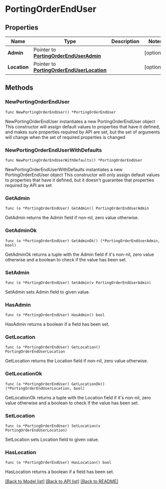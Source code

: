 # PortingOrderEndUser

## Properties

Name | Type | Description | Notes
------------ | ------------- | ------------- | -------------
**Admin** | Pointer to [**PortingOrderEndUserAdmin**](PortingOrderEndUserAdmin.md) |  | [optional] 
**Location** | Pointer to [**PortingOrderEndUserLocation**](PortingOrderEndUserLocation.md) |  | [optional] 

## Methods

### NewPortingOrderEndUser

`func NewPortingOrderEndUser() *PortingOrderEndUser`

NewPortingOrderEndUser instantiates a new PortingOrderEndUser object
This constructor will assign default values to properties that have it defined,
and makes sure properties required by API are set, but the set of arguments
will change when the set of required properties is changed

### NewPortingOrderEndUserWithDefaults

`func NewPortingOrderEndUserWithDefaults() *PortingOrderEndUser`

NewPortingOrderEndUserWithDefaults instantiates a new PortingOrderEndUser object
This constructor will only assign default values to properties that have it defined,
but it doesn't guarantee that properties required by API are set

### GetAdmin

`func (o *PortingOrderEndUser) GetAdmin() PortingOrderEndUserAdmin`

GetAdmin returns the Admin field if non-nil, zero value otherwise.

### GetAdminOk

`func (o *PortingOrderEndUser) GetAdminOk() (*PortingOrderEndUserAdmin, bool)`

GetAdminOk returns a tuple with the Admin field if it's non-nil, zero value otherwise
and a boolean to check if the value has been set.

### SetAdmin

`func (o *PortingOrderEndUser) SetAdmin(v PortingOrderEndUserAdmin)`

SetAdmin sets Admin field to given value.

### HasAdmin

`func (o *PortingOrderEndUser) HasAdmin() bool`

HasAdmin returns a boolean if a field has been set.

### GetLocation

`func (o *PortingOrderEndUser) GetLocation() PortingOrderEndUserLocation`

GetLocation returns the Location field if non-nil, zero value otherwise.

### GetLocationOk

`func (o *PortingOrderEndUser) GetLocationOk() (*PortingOrderEndUserLocation, bool)`

GetLocationOk returns a tuple with the Location field if it's non-nil, zero value otherwise
and a boolean to check if the value has been set.

### SetLocation

`func (o *PortingOrderEndUser) SetLocation(v PortingOrderEndUserLocation)`

SetLocation sets Location field to given value.

### HasLocation

`func (o *PortingOrderEndUser) HasLocation() bool`

HasLocation returns a boolean if a field has been set.


[[Back to Model list]](../README.md#documentation-for-models) [[Back to API list]](../README.md#documentation-for-api-endpoints) [[Back to README]](../README.md)


